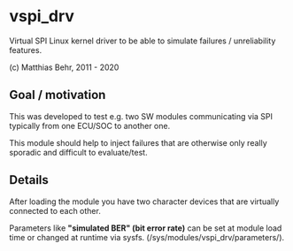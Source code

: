 # vspi_drv
Virtual SPI Linux kernel driver to be able to simulate failures / unreliability features.

(c) Matthias Behr, 2011 - 2020

## Goal / motivation

This was developed to test e.g. two SW modules communicating via SPI typically from one ECU/SOC to another one.

This module should help to inject failures that are otherwise only really sporadic and difficult to evaluate/test.

## Details

After loading the module you have two character devices that are virtually connected to each other.

Parameters like **"simulated BER" (bit error rate)** can be set at module load time or changed at runtime via sysfs. (/sys/modules/vspi_drv/parameters/).
